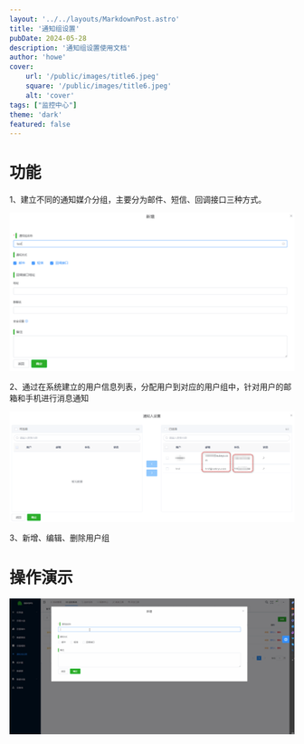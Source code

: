 ```yaml
---
layout: '../../layouts/MarkdownPost.astro'
title: '通知组设置'
pubDate: 2024-05-28
description: '通知组设置使用文档'
author: 'howe'
cover:
    url: '/public/images/title6.jpeg'
    square: '/public/images/title6.jpeg'
    alt: 'cover'
tags: ["监控中心"] 
theme: 'dark'
featured: false
---
```


# 功能
1、建立不同的通知媒介分组，主要分为邮件、短信、回调接口三种方式。

![|inline](/public/images/13.png)

2、通过在系统建立的用户信息列表，分配用户到对应的用户组中，针对用户的邮箱和手机进行消息通知

![|inline](/public/images/14.png)

3、新增、编辑、删除用户组

# 操作演示

![|inline](/public/images/6.gif)

